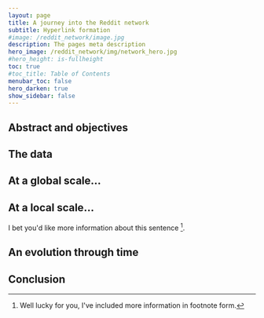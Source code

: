```yaml
---
layout: page
title: A journey into the Reddit network
subtitle: Hyperlink formation
#image: /reddit_network/image.jpg
description: The pages meta description
hero_image: /reddit_network/img/network_hero.jpg
#hero_height: is-fullheight
toc: true
#toc_title: Table of Contents
menubar_toc: false
hero_darken: true
show_sidebar: false
---
```

## Abstract and objectives

## The data

## At a global scale...

## At a local scale...

I bet you'd like more information about this sentence [^1].

## An evolution through time

## Conclusion



[^1]: Well lucky for you, I've included more information in footnote form.